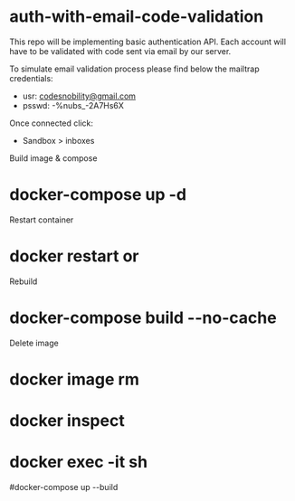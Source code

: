 # auth-with-email-code-validation
This repo will be implementing basic authentication API. Each account will have to be validated with code sent via email by our server.

To simulate email validation process please find below the mailtrap credentials:

* usr: codesnobility@gmail.com 
* psswd: -%nubs_-2A7Hs6X

Once connected click:
* Sandbox > inboxes


Build image & compose
# docker-compose up -d

Restart container
# docker restart <container-id> or <container-name>

Rebuild
# docker-compose build --no-cache

Delete image
# docker image rm <image-id>

# docker inspect <container-id>

# docker exec -it <container-id> sh

#docker-compose up --build
